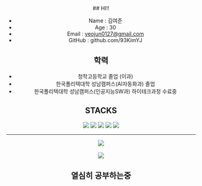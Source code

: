 <div align=center>
## HI!!

- Name : 김여준
- Age  : 30
- Email : yeojun0127@gmail.com
- GitHub : github.com/93KimYJ

## 학력
- 청학고등학교 졸업 (이과)
- 한국폴리텍대학 성남캠퍼스(AI자동화과) 졸업
- 한국폴리텍대학 성남캠퍼스(인공지능SW과) 하이테크과정 수료중

## STACKS
<img src="https://img.shields.io/badge/python-3776AB?style=for-the-badge&logo=python&logoColor=white"> <img src="https://img.shields.io/badge/github-181717?style=for-the-badge&logo=github&logoColor=white"> <img src="https://img.shields.io/badge/git-F05032?style=for-the-badge&logo=git&logoColor=white"> <img src="https://img.shields.io/badge/numpy-013243?style=for-the-badge&logo=numpy&logoColor=white"> <img src="https://img.shields.io/badge/JAVA-007396?style=for-the-badge&logo=java&logoColor=white">
  
---
<img src="https://github-readme-stats.vercel.app/api/top-langs/?username=93KimYJ&layout=compact"><br><br>
<img src="https://github-readme-stats.vercel.app/api?username=93KimYJ&show_icons=true">

## 열심히 공부하는중

  </div>
